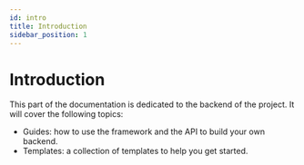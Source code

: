 ```yaml
---
id: intro
title: Introduction
sidebar_position: 1
---
```


# Introduction  

This part of the documentation is dedicated to the backend of the project. It will cover the following topics:

- Guides: how to use the framework and the API to build your own backend.
- Templates: a collection of templates to help you get started.

